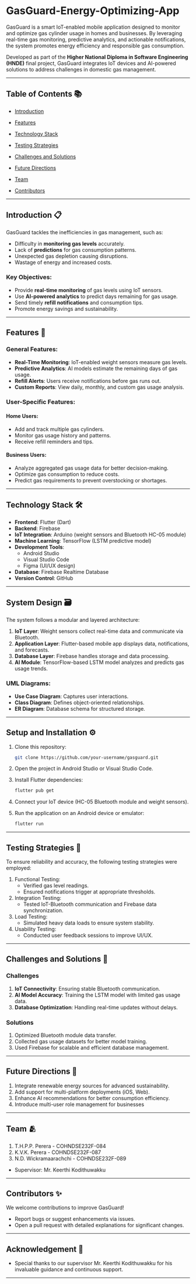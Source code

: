 # GasGuard-Energy-Optimizing-App

GasGuard is a smart IoT-enabled mobile application designed to monitor and optimize gas cylinder usage in homes and businesses. By leveraging real-time gas monitoring, predictive analytics, and actionable notifications, the system promotes energy efficiency and responsible gas consumption.

Developed as part of the **Higher National Diploma in Software Engineering (HNDE)** final project, GasGuard integrates IoT devices and AI-powered solutions to address challenges in domestic gas management.

---

## Table of Contents 📚

- [Introduction](#introduction-)
- [Features](#features-)
- [Technology Stack](https://github.com/NisalWick2002/GasGuard-Energy-Optimizing-App?tab=readme-ov-file#technology-stack-)

- [Testing Strategies](#testing-strategies-)
- [Challenges and Solutions](#challenges-and-solutions-)
- [Future Directions](#future-directions-)
- [Team](#team-)
- [Contributors](#contributors-)

---

## Introduction 📋

GasGuard tackles the inefficiencies in gas management, such as:
- Difficulty in **monitoring gas levels** accurately.
- Lack of **predictions** for gas consumption patterns.
- Unexpected gas depletion causing disruptions.
- Wastage of energy and increased costs.

### Key Objectives:
- Provide **real-time monitoring** of gas levels using IoT sensors.
- Use **AI-powered analytics** to predict days remaining for gas usage.
- Send timely **refill notifications** and consumption tips.
- Promote energy savings and sustainability.

---

## Features 🔧

### General Features:
- **Real-Time Monitoring**: IoT-enabled weight sensors measure gas levels.
- **Predictive Analytics**: AI models estimate the remaining days of gas usage.
- **Refill Alerts**: Users receive notifications before gas runs out.
- **Custom Reports**: View daily, monthly, and custom gas usage analysis.

### User-Specific Features:

#### Home Users:
- Add and track multiple gas cylinders.
- Monitor gas usage history and patterns.
- Receive refill reminders and tips.

#### Business Users:
- Analyze aggregated gas usage data for better decision-making.
- Optimize gas consumption to reduce costs.
- Predict gas requirements to prevent overstocking or shortages.

---

## Technology Stack 🛠️

- **Frontend**: Flutter (Dart)
- **Backend**: Firebase
- **IoT Integration**: Arduino (weight sensors and Bluetooth HC-05 module)
- **Machine Learning**: TensorFlow (LSTM predictive model)
- **Development Tools**:
  - Android Studio
  - Visual Studio Code
  - Figma (UI/UX design)
- **Database**: Firebase Realtime Database
- **Version Control**: GitHub

---

## System Design 🗃️

The system follows a modular and layered architecture:

1. **IoT Layer**: Weight sensors collect real-time data and communicate via Bluetooth.
2. **Application Layer**: Flutter-based mobile app displays data, notifications, and forecasts.
3. **Database Layer**: Firebase handles storage and data processing.
4. **AI Module**: TensorFlow-based LSTM model analyzes and predicts gas usage trends.

### UML Diagrams:
- **Use Case Diagram**: Captures user interactions.
- **Class Diagram**: Defines object-oriented relationships.
- **ER Diagram**: Database schema for structured storage.

---

## Setup and Installation ⚙️

1. Clone this repository:
   ```bash
   git clone https://github.com/your-username/gasguard.git
   
2. Open the project in Android Studio or Visual Studio Code.
   
3. Install Flutter dependencies:
   ```bash
   flutter pub get
   
4. Connect your IoT device (HC-05 Bluetooth module and weight sensors).
   
5. Run the application on an Android device or emulator:
   ```bash
   flutter run

---

## Testing Strategies 🧪

To ensure reliability and accuracy, the following testing strategies were employed:

1. Functional Testing:
    - Verified gas level readings.
    - Ensured notifications trigger at appropriate thresholds.
2. Integration Testing:
    - Tested IoT-Bluetooth communication and Firebase data synchronization.
3. Load Testing:
    - Simulated heavy data loads to ensure system stability.
4. Usability Testing:
    - Conducted user feedback sessions to improve UI/UX.
  
---

## Challenges and Solutions 🚀

### Challenges

1. **IoT Connectivity**: Ensuring stable Bluetooth communication.
2. **AI Model Accuracy**: Training the LSTM model with limited gas usage data.
3. **Database Optimization**: Handling real-time updates without delays.

### Solutions

1. Optimized Bluetooth module data transfer.
2. Collected gas usage datasets for better model training.
3. Used Firebase for scalable and efficient database management.

---

## Future Directions 🔮

1. Integrate renewable energy sources for advanced sustainability.
2. Add support for multi-platform deployments (iOS, Web).
3. Enhance AI recommendations for better consumption efficiency.
4. Introduce multi-user role management for businesses

---

## Team 🫂
1. T.H.P.P. Perera - COHNDSE232F-084
2. K.V.K. Perera - COHNDSE232F-087
3. N.D. Wickramaarachchi - COHNDSE232F-089

- Supervisor: Mr. Keerthi Kodithuwakku

---

## Contributors ✨
  We welcome contributions to improve GasGuard!
  - Report bugs or suggest enhancements via issues.
  - Open a pull request with detailed explanations for significant changes.

---

## Acknowledgement 🙏
  - Special thanks to our supervisor Mr. Keerthi Kodithuwakku for his invaluable guidance and continuous support.

---


